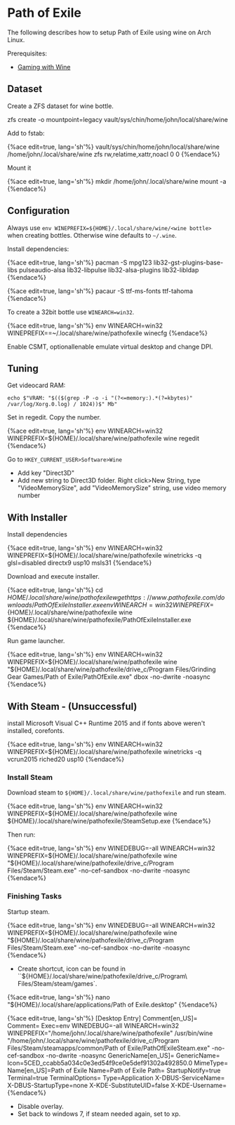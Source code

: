 
# Path of Exile

The following describes how to setup Path of Exile using wine on Arch Linux.

Prerequisites:

*   [Gaming with Wine](/operatingsystems/linux/distributions/archlinux/gaming/wine/introduction.html)

## Dataset

Create a ZFS dataset for wine bottle.

zfs create -o mountpoint=legacy vault/sys/chin/home/john/local/share/wine

Add to fstab:

{%ace edit=true, lang='sh'%}
vault/sys/chin/home/john/local/share/wine  /home/john/.local/share/wine zfs       rw,relatime,xattr,noacl     0 0
{%endace%}

Mount it

{%ace edit=true, lang='sh'%}
mkdir /home/john/.local/share/wine
mount -a
{%endace%}

## Configuration

Always use ```env WINEPREFIX=${HOME}/.local/share/wine/<wine bottle>``` when creating bottles. Otherwise wine defaults to ```~/.wine```.

Install dependencies:

{%ace edit=true, lang='sh'%}
pacman -S mpg123 lib32-gst-plugins-base-libs pulseaudio-alsa lib32-libpulse lib32-alsa-plugins lib32-libldap
{%endace%}

{%ace edit=true, lang='sh'%}
pacaur -S ttf-ms-fonts  ttf-tahoma
{%endace%}

To create a 32bit bottle use ```WINEARCH=win32```.

{%ace edit=true, lang='sh'%}
env WINEARCH=win32 WINEPREFIX==~/.local/share/wine/pathofexile winecfg
{%endace%}

Enable CSMT, optionallenable emulate virtual desktop and change DPI.

## Tuning

Get videocard RAM:

```
echo $"VRAM: "$(($(grep -P -o -i "(?<=memory:).*(?=kbytes)" /var/log/Xorg.0.log) / 1024))$" Mb"
```

Set in regedit. Copy the number.

{%ace edit=true, lang='sh'%}
env WINEARCH=win32 WINEPREFIX=${HOME}/.local/share/wine/pathofexile wine regedit
{%endace%}

Go to ```HKEY_CURRENT_USER>Software>Wine```

*   Add key "Direct3D"
*   Add new string to Direct3D folder. Right click>New String, type "VideoMemorySize", add "VideoMemorySize" string, use video memory number

## With Installer

Install dependencies

{%ace edit=true, lang='sh'%}
env WINEARCH=win32 WINEPREFIX=${HOME}/.local/share/wine/pathofexile winetricks -q glsl=disabled directx9 usp10 msls31
{%endace%}

Download and execute installer.

{%ace edit=true, lang='sh'%}
cd ${HOME}/.local/share/wine/pathofexile
wget https://www.pathofexile.com/downloads/PathOfExileInstaller.exe
env WINEARCH=win32 WINEPREFIX=${HOME}/.local/share/wine/pathofexile wine ${HOME}/.local/share/wine/pathofexile/PathOfExileInstaller.exe
{%endace%}

Run game launcher.

{%ace edit=true, lang='sh'%}
env WINEARCH=win32 WINEPREFIX=${HOME}/.local/share/wine/pathofexile wine "${HOME}/.local/share/wine/pathofexile/drive_c/Program Files/Grinding Gear Games/Path of Exile/PathOfExile.exe" dbox  -no-dwrite -noasync
{%endace%}

## With Steam - (Unsuccessful)

install Microsoft Visual C++ Runtime 2015 and if fonts above weren't installed, corefonts.

{%ace edit=true, lang='sh'%}
env WINEARCH=win32 WINEPREFIX=${HOME}/.local/share/wine/pathofexile winetricks -q vcrun2015 riched20 usp10
{%endace%}

### Install Steam

Download steam to ```${HOME}/.local/share/wine/pathofexile``` and run steam.

{%ace edit=true, lang='sh'%}
env WINEARCH=win32 WINEPREFIX=${HOME}/.local/share/wine/pathofexile wine  ${HOME}/.local/share/wine/pathofexile/SteamSetup.exe
{%endace%}

Then run:

{%ace edit=true, lang='sh'%}
env WINEDEBUG=-all WINEARCH=win32 WINEPREFIX=${HOME}/.local/share/wine/pathofexile wine  "${HOME}/.local/share/wine/pathofexile/drive_c/Program Files/Steam/Steam.exe" -no-cef-sandbox  -no-dwrite -noasync
{%endace%}

### Finishing Tasks

Startup steam.

{%ace edit=true, lang='sh'%}
env WINEDEBUG=-all WINEARCH=win32 WINEPREFIX=${HOME}/.local/share/wine/pathofexile wine  "${HOME}/.local/share/wine/pathofexile/drive_c/Program Files/Steam/Steam.exe" -no-cef-sandbox  -no-dwrite -noasync
{%endace%}

*   Create shortcut, icon can be found in ``${HOME}/.local/share/wine/pathofexile/drive_c/Program\ Files/Steam/steam/games`.

{%ace edit=true, lang='sh'%}
nano "${HOME}/.local/share/applications/Path of Exile.desktop"
{%endace%}

{%ace edit=true, lang='sh'%}
[Desktop Entry]
Comment[en_US]=
Comment=
Exec=env WINEDEBUG=-all WINEARCH=win32 WINEPREFIX="/home/john/.local/share/wine/pathofexile" /usr/bin/wine "/home/john/.local/share/wine/pathofexile/drive_c/Program Files/Steam/steamapps/common/Path of Exile/PathOfExileSteam.exe" -no-cef-sandbox  -no-dwrite -noasync
GenericName[en_US]=
GenericName=
Icon=5CED_ccabb5a034c0e3ed54f9ce0e5def91302a492850.0
MimeType=
Name[en_US]=Path of Exile
Name=Path of Exile
Path=
StartupNotify=true
Terminal=true
TerminalOptions=
Type=Application
X-DBUS-ServiceName=
X-DBUS-StartupType=none
X-KDE-SubstituteUID=false
X-KDE-Username=
{%endace%}

*   Disable overlay.
*   Set back to windows 7, if steam needed again, set to xp.
